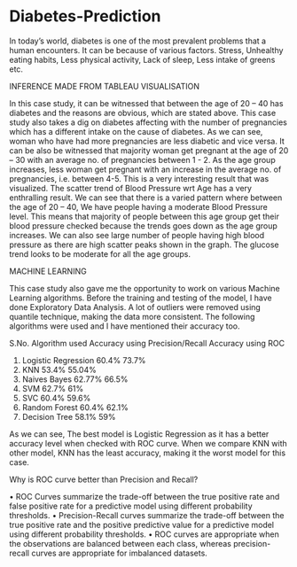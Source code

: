 # Diabetes-Prediction

In today’s world, diabetes is one of the most prevalent problems that a human encounters. It can be because of various factors. Stress, Unhealthy eating habits, Less physical activity, Lack of sleep, Less intake of greens etc.

INFERENCE MADE FROM TABLEAU VISUALISATION 

In this case study, it can be witnessed that between the age of 20 – 40 has diabetes and the reasons are obvious, which are stated above. This case study also takes a dig on diabetes affecting with the number of pregnancies which has a different intake on the cause of diabetes. As we can see, woman who have had more pregnancies are less diabetic and vice versa. It can be also be witnessed that majority woman get pregnant at the age of 20 – 30 with an average no. of pregnancies between 1 - 2. As the age group increases, less woman get pregnant with an increase in the average no. of pregnancies, i.e. between 4-5. This is a very interesting result that was visualized. The scatter trend of Blood Pressure wrt Age has a very enthralling result. We can see that there is a varied pattern where between the age of 20 – 40, We have people having a moderate Blood Pressure level. This means that majority of people between this age group get their blood pressure checked because the trends goes down as the age group increases. We can also see large number of people having high blood pressure as there are high scatter peaks shown in the graph. The glucose trend looks to be moderate for all the age groups.

MACHINE LEARNING 

This case study also gave me the opportunity to work on various Machine Learning algorithms. Before the training and testing of the model, I have done Exploratory Data Analysis. A lot of outliers were removed using quantile technique, making the data more consistent. The following algorithms were used and I have mentioned their accuracy too.

S.No.	Algorithm used	Accuracy using Precision/Recall	Accuracy using ROC
1.	Logistic Regression 	60.4%	73.7%
2. 	KNN	53.4%	55.04%
3. 	Naives Bayes	62.77%	66.5%
4. 	SVM	62.7%	61%
5.	SVC	60.4%	59.6%
6.	Random Forest	60.4%	62.1%
7.	Decision Tree	58.1%	59%

As we can see, The best model is Logistic Regression as it has a better accuracy level when checked with ROC curve. When we compare KNN with other model, KNN has the least accuracy, making it the worst model for this case. 

Why is ROC curve better than Precision and Recall?

•	ROC Curves summarize the trade-off between the true positive rate and false positive rate for a predictive model using different probability thresholds.
•	Precision-Recall curves summarize the trade-off between the true positive rate and the positive predictive value for a predictive model using different probability thresholds.
•	ROC curves are appropriate when the observations are balanced between each class, whereas precision-recall curves are appropriate for imbalanced datasets.


